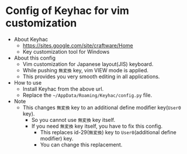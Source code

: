 # Config of Keyhac for vim customization

- About Keyhac
	- https://sites.google.com/site/craftware/Home
	- Key customization tool for Windows
- About this config
	- Vim customization for Japanese layout(JIS) keyboard.
	- While pushing `無変換` key, vim VIEW mode is applied.
	- This provides you very smooth editing in all applications.
- How to use
	- Install Keyhac from the above url.
	- Replace the `~/AppData/Roaming/Keyhac/config.py` file.
- Note
	- This changes `無変換` key to an additional define modifier key(`User0` key).
		- So you cannot use `無変換` key itself.
		- If you need `無変換` key itself, you have to fix this config.
			- This replaces id-29(`無変換`) key to `User0`(additional define modifier) key.
			- You can change this replacement.
